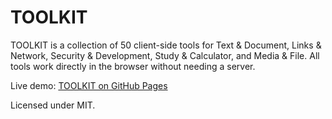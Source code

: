 # TOOLKIT

TOOLKIT is a collection of 50 client-side tools for Text & Document, Links & Network, Security & Development, Study & Calculator, and Media & File. All tools work directly in the browser without needing a server.  

Live demo: [TOOLKIT on GitHub Pages](https://ratnadeepbose.github.io/TOOLKIT/)  

Licensed under MIT.
